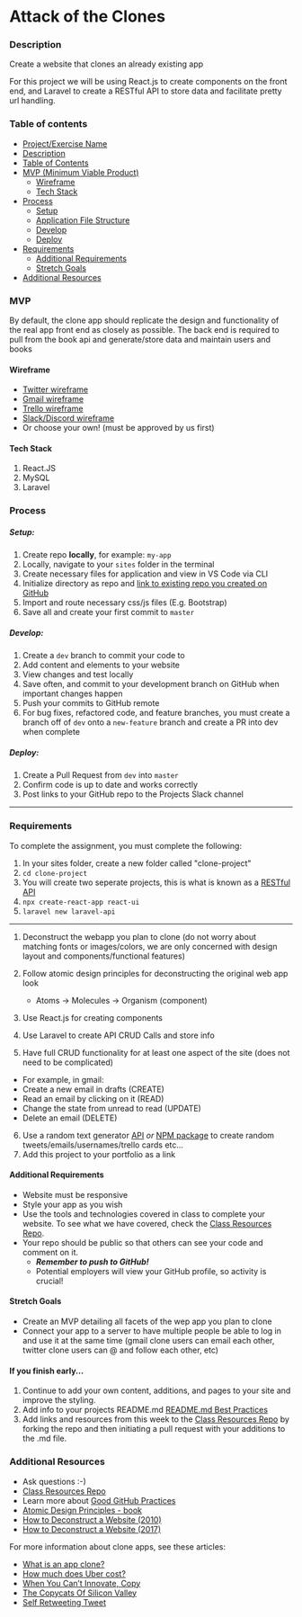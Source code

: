 # Attack of the Clones

### Description

Create a website that clones an already existing app

For this project we will be using React.js to create components on the front end, and Laravel to create a RESTful API to store data and facilitate pretty url handling.

### Table of contents

<!--ts-->
* [Project/Exercise Name](#Attack-of-the-Clones)
* [Description](#Description)
* [Table of Contents](#table-of-contents)
* [MVP (Minimum Viable Product)](#MVP)
  - [Wireframe](#Wireframe)
  - [Tech Stack](#Tech-Stack)
* [Process](#process)
  - [Setup](#Setup)
  - [Application File Structure](#Application-File-Structure)
  - [Develop](#Develop)
  - [Deploy](#Deploy)
* [Requirements](#Requirements)
  - [Additional Requirements](#Additional-Requirements)
  - [Stretch Goals](#Stretch-Goals)
* [Additional Resources](#Additional-Resources)
<!--te-->

### MVP

By default, the clone app should replicate the design and functionality of the real app front end as closely as possible. The back end is required to pull from the book api and generate/store data and maintain users and books

#### Wireframe

* [Twitter wireframe](https://twitter.com/awesome_inc)
* [Gmail wireframe](https://mail.google.com/mail/u/0/)
* [Trello wireframe](https://trello.com/b/0Bn39pyt/bootcamp-f19)
* [Slack/Discord wireframe](https://app.slack.com/client/TKV4DCHDH/CL8LDQGTY)
* Or choose your own! (must be approved by us first)

#### Tech Stack

1. React.JS
2. MySQL
3. Laravel


### Process

##### Setup:

1. Create repo **locally**, for example: `my-app` 
2. Locally, navigate to your `sites` folder in the terminal
3. Create necessary files for application and view in VS Code via CLI
4. Initialize directory as repo and [link to existing repo you created on GitHub](https://help.github.com/en/articles/adding-an-existing-project-to-github-using-the-command-line)
5. Import and route necessary css/js files (E.g. Bootstrap)
6. Save all and create your first commit to `master` 

##### Develop:

1. Create a `dev` branch to commit your code to
2. Add content and elements to your website
3. View changes and test locally
4. Save often, and commit to your development branch on GitHub when important changes happen
5. Push your commits to GitHub remote
6. For bug fixes, refactored code, and feature branches, you must create a branch off of `dev` onto a `new-feature` branch and create a PR into dev when complete

##### Deploy:

1. Create a Pull Request from `dev` into `master` 
2. Confirm code is up to date and works correctly
3. Post links to your GitHub repo to the Projects Slack channel

---

### Requirements

To complete the assignment, you must complete the following:

1. In your sites folder, create a new folder called "clone-project"
2. `cd clone-project` 
3. You will create two seperate projects, this is what is known as a [RESTful API](https://restfulapi.net/)
4. `npx create-react-app react-ui` 
5. `laravel new laravel-api` 

---

1. Deconstruct the webapp you plan to clone (do not worry about matching fonts or images/colors, we are only concerned with design layout and components/functional features)
2. Follow atomic design principles for deconstructing the original web app look

   - Atoms -> Molecules -> Organism (component)

3. Use React.js for creating components 
4. Use Laravel to create API CRUD Calls and store info
5. Have full CRUD functionality for at least one aspect of the site (does not need to be complicated)

* For example, in gmail:
* Create a new email in drafts (CREATE)
* Read an email by clicking on it (READ)
* Change the state from unread to read (UPDATE)
* Delete an email (DELETE)

6. Use a random text generator [API](http://www.randomtext.me/) _or_ [NPM package](https://www.npmjs.com/package/casual) to create random tweets/emails/usernames/trello cards etc...
7. Add this project to your portfolio as a link

#### Additional Requirements

* Website must be responsive
* Style your app as you wish
* Use the tools and technologies covered in class to complete your website. To see what we have covered, check the [Class Resources Repo](https://github.com/bootcamp-students/Resources).
* Your repo should be public so that others can see your code and comment on it.
  + _**Remember to push to GitHub!**_
  + Potential employers will view your GitHub profile, so activity is crucial!

#### Stretch Goals

* Create an MVP detailing all facets of the wep app you plan to clone
* Connect your app to a server to have multiple people be able to log in and use it at the same time (gmail clone users can email each other, twitter clone users can @ and follow each other, etc)

#### If you finish early...

1. Continue to add your own content, additions, and pages to your site and improve the styling.
2. Add info to your projects README.md [README.md Best Practices](https://gist.github.com/PurpleBooth/109311bb0361f32d87a2)
3. Add links and resources from this week to the [Class Resources Repo](https://github.com/bootcamp-students/Resources) by forking the repo and then initiating a pull request with your additions to the .md file.

### Additional Resources

* Ask questions :-)
* [Class Resources Repo](https://github.com/bootcamp-students/Resources)
* Learn more about [Good GitHub Practices](https://guides.github.com)
* [Atomic Design Principles - book](http://atomicdesign.bradfrost.com/)
* [How to Deconstruct a Website (2010)](https://www.smashingmagazine.com/2010/05/case-study-deconstructing-popular-websites-opinion-column/)
* [How to Deconstruct a Website (2017)](https://github.com/dsinecos/notes/wiki/How-to-deconstruct-a-website's-front-end-for-learning%3F)

For more information about clone apps, see these articles:

* [What is an app clone?](https://www.quora.com/What-is-an-app-Clone)
* [How much does Uber cost?](https://thinkmobiles.com/blog/how-much-cost-make-app-like-uber/)
* [When You Can’t Innovate, Copy](https://hbr.org/2012/05/when-you-cant-innovate-copy)
* [The Copycats Of Silicon Valley](https://www.inc.com/yazin-akkawi/why-are-silicon-valley-companies-copying-each-other.html)
* [Self Retweeting Tweet](https://www.youtube.com/watch?v=zv0kZKC6GAM)

